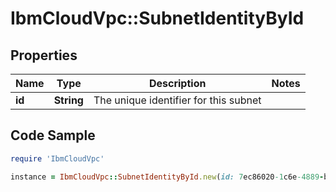 # IbmCloudVpc::SubnetIdentityById

## Properties

Name | Type | Description | Notes
------------ | ------------- | ------------- | -------------
**id** | **String** | The unique identifier for this subnet | 

## Code Sample

```ruby
require 'IbmCloudVpc'

instance = IbmCloudVpc::SubnetIdentityById.new(id: 7ec86020-1c6e-4889-b3f0-a15f2e50f87e)
```


